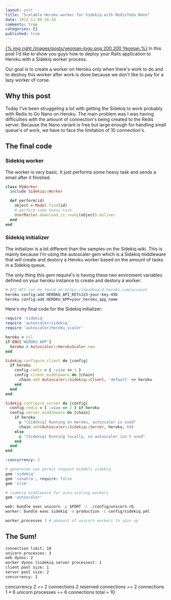 ```yaml
---
layout: post
title: "Scalable Heroku worker for Sidekiq with RedisToGo Nano"
date: 2012-11-09 16:34
comments: true
categories: []
published: true
---
```


[{% img right /images/posts/yeoman-logo.png 200 200 Yeoman %}](/blog/2012/06/22/integrate-travis-ci-into-grunt/) In this post I'd like to show you guys how to deploy your Rails application to Heroku with a Sidekiq worker process.

Our goal is to create a worker on Heroku only when there's work to do and to destroy this worker after work is done because we don't like to pay for a lazy worker of corse.

<!-- more -->

## Why this post

Today I've been struggeling a lot with getting the Sidekiq to work probably with Redis to Go Nano on Heroku. The main problem was I was having difficulties with the amount of connection's being created to the Redis server. Because the Nano variant is free but large enough for handling small queue's of work, we have to face the limitation of 10 connection's.

## The final code

### Sidekiq worker

The worker is very basic. It just performs some heavy task and sends a email after it finished.

``` ruby app/workers/my_worker.rb
class MyWorker
  include Sidekiq::Worker

  def perform(id)
    object = Model.find(id)
    # perform some heavy task
    UserMailer.download_is_ready(object).deliver
  end
end
```

### Sidekiq initializer

The initializer is a bit different than the samples on the Sidekiq wiki. This is mainly because I'm using the autoscaler gem which is a Sidekiq middleware that will create and destory a Heroku worker based on the amount of tasks in a Sidekiq queue.

The only thing this gem require's is having these two enviroment variables defined on your heroku instance to create and destory a worker:

``` bash
# API KEY can be found on https://dashboard.heroku.com/account
heroku config:add HEROKU_API_KEY=123-your-key-456
heroku config:add HEROKU_APP=your_heroku_app_name
```

Here's my final code for the Sidekiq initializer:

``` ruby app/config/initializers/sidekiq.rb
require 'sidekiq'
require 'autoscaler/sidekiq'
require 'autoscaler/heroku_scaler'

heroku = nil
if ENV['HEROKU_APP']
  heroku = Autoscaler::HerokuScaler.new
end

Sidekiq.configure_client do |config|
  if heroku
    config.redis = { :size => 1 }
    config.client_middleware do |chain|
      chain.add Autoscaler::Sidekiq::Client, 'default' => heroku
    end
  end
end

Sidekiq.configure_server do |config|
  config.redis = { :size => 2 } if heroku
  config.server_middleware do |chain|
    if heroku
      p "[Sidekiq] Running on Heroku, autoscaler is used"
      chain.add(Autoscaler::Sidekiq::Server, heroku, 60)
    else
      p "[Sidekiq] Running locally, so autoscaler isn't used"
    end
  end
end
```

``` yaml app/config/sidekiq.yml
:concurrency: 2
```

``` ruby Gemfile
# genereren van permit request middels sidekiq
gem 'sidekiq'
gem 'sinatra', require: false
gem 'slim'

# sidekiq middleware for auto-scaling workers
gem 'autoscaler'
```

``` bash Procfile
web: bundle exec unicorn -p $PORT -c ./config/unicorn.rb
worker: bundle exec sidekiq -e production -C config/sidekiq.yml
```

``` ruby app/config/unicorn.rb
worker_processes 3 # amaount of unicorn workers to spin up
```

## The Sum!

``` bash
connection limit: 10
unicorn processes: 3
web dynos: 2
worker dynos (sidekiq server processes): 1
client pool size: 1
server pool size: 2
concurrency: 2
```

concurrency 2 == 2 connections
2 reserved connections == 2 connections
1 * 6 unicorn processes == 6 connections
total = 10
